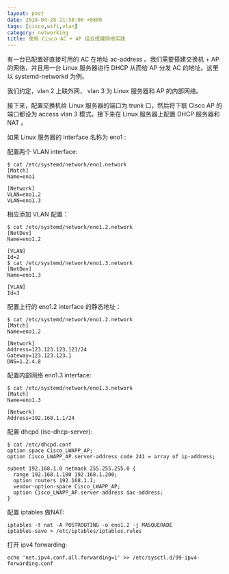 ```yaml
---
layout: post
date: 2018-04-28 21:58:00 +0800
tags: [cisco,wifi,vlan]
category: networking
title: 使用 Cisco AC + AP 组合搭建网络实践
---
```


有一台已配置好直接可用的 AC 在地址 ac-address 。我们需要搭建交换机 + AP 的网络，并且用一台 Linux 服务器进行 DHCP 从而给 AP 分发 AC 的地址。这里以 systemd-networkd 为例。

我们约定，vlan 2 上联外网， vlan 3 为 Linux 服务器和 AP 的内部网络。

接下来，配置交换机给 Linux 服务器的端口为 trunk 口，然后将下联 Cisco AP 的端口都设为 access vlan 3 模式。接下来在 Linux 服务器上配置 DHCP 服务器和 NAT 。

如果 Linux 服务器的 interface 名称为 eno1 :

配置两个 VLAN interface:
```
$ cat /etc/systemd/network/eno1.network
[Match]
Name=eno1

[Network]
VLAN=eno1.2
VLAN=eno1.3
```

相应添加 VLAN 配置：
```
$ cat /etc/systemd/network/eno1.2.network
[NetDev]
Name=eno1.2

[VLAN]
Id=2
$ cat /etc/systemd/network/eno1.3.network
[NetDev]
Name=eno1.3

[VLAN]
Id=3
```

配置上行的 eno1.2 interface 的静态地址：
```
$ cat /etc/systemd/network/eno1.2.network
[Match]
Name=eno1.2

[Network]
Address=123.123.123.123/24
Gateway=123.123.123.1
DNS=1.2.4.8
```

配置内部网络 eno1.3 interface:
```
$ cat /etc/systemd/network/eno1.3.network
[Match]
Name=eno1.3

[Network]
Address=192.168.1.1/24
```

配置 dhcpd (isc-dhcp-server):
```
$ cat /etc/dhcpd.conf
option space Cisco_LWAPP_AP;
option Cisco_LWAPP_AP.server-address code 241 = array of ip-address;

subnet 192.168.1.0 netmask 255.255.255.0 {
  range 192.168.1.100 192.168.1.200;
  option routers 192.168.1.1;
  vendor-option-space Cisco_LWAPP_AP;
  option Cisco_LWAPP_AP.server-address $ac-address;
}
```

配置 iptables 做NAT:
```
iptables -t nat -A POSTROUTING -o eno1.2 -j MASQUERADE
iptables-save > /etc/iptables/iptables.rules
```

打开 ipv4 forwarding:
```
echo 'net.ipv4.conf.all.forwarding=1' >> /etc/sysctl.d/99-ipv4-forwarding.conf
```
